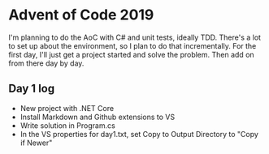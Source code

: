 ﻿# Advent of Code 2019

I'm planning to do the AoC with C# and unit tests, ideally TDD. There's a lot to set up about the environment, so I plan to do that incrementally. For the first day, I'll just get a project started and solve the problem. Then add on from there day by day.

## Day 1 log

 * New project with .NET Core
 * Install Markdown and Github extensions to VS
 * Write solution in Program.cs
 * In the VS properties for day1.txt, set Copy to Output Directory to "Copy if Newer"